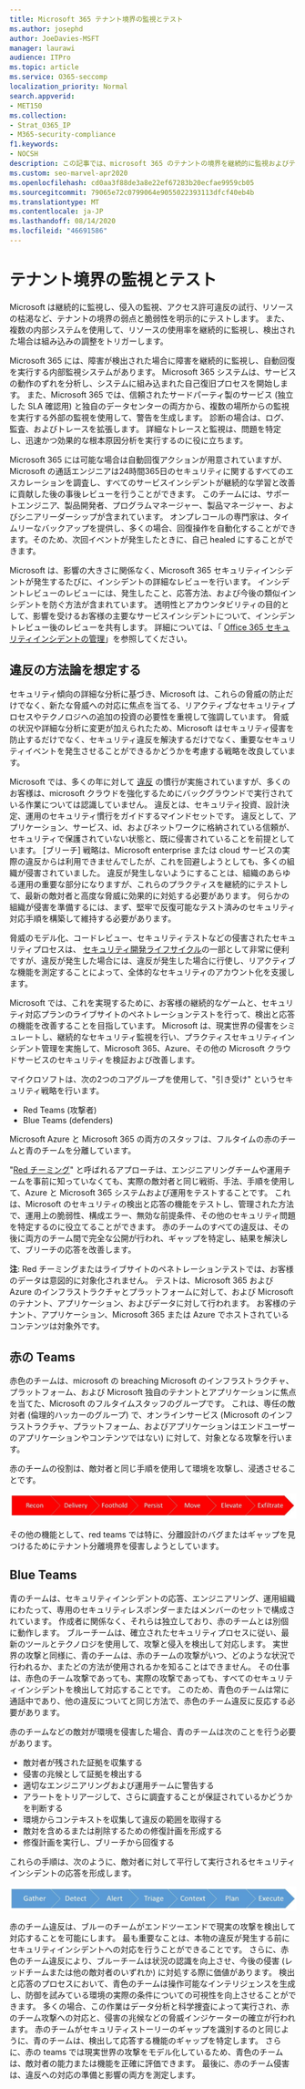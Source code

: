 ```yaml
---
title: Microsoft 365 テナント境界の監視とテスト
ms.author: josephd
author: JoeDavies-MSFT
manager: laurawi
audience: ITPro
ms.topic: article
ms.service: O365-seccomp
localization_priority: Normal
search.appverid:
- MET150
ms.collection:
- Strat_O365_IP
- M365-security-compliance
f1.keywords:
- NOCSH
description: この記事では、microsoft 365 のテナントの境界を継続的に監視およびテストする方法について説明します。
ms.custom: seo-marvel-apr2020
ms.openlocfilehash: cd0aa3f88de3a8e22ef67283b20ecfae9959cb05
ms.sourcegitcommit: 79065e72c0799064e9055022393113dfcf40eb4b
ms.translationtype: MT
ms.contentlocale: ja-JP
ms.lasthandoff: 08/14/2020
ms.locfileid: "46691586"
---
```

# <a name="monitoring-and-testing-tenant-boundaries"></a>テナント境界の監視とテスト

Microsoft は継続的に監視し、侵入の監視、アクセス許可違反の試行、リソースの枯渇など、テナントの境界の弱点と脆弱性を明示的にテストします。 また、複数の内部システムを使用して、リソースの使用率を継続的に監視し、検出された場合は組み込みの調整をトリガーします。

Microsoft 365 には、障害が検出された場合に障害を継続的に監視し、自動回復を実行する内部監視システムがあります。 Microsoft 365 システムは、サービスの動作のずれを分析し、システムに組み込まれた自己復旧プロセスを開始します。 また、Microsoft 365 では、信頼されたサードパーティ製のサービス (独立した SLA 確認用) と独自のデータセンターの両方から、複数の場所からの監視を実行する外部の監視を使用して、警告を生成します。 診断の場合は、ログ、監査、およびトレースを拡張します。 詳細なトレースと監視は、問題を特定し、迅速かつ効果的な根本原因分析を実行するのに役に立ちます。

Microsoft 365 には可能な場合は自動回復アクションが用意されていますが、Microsoft の通話エンジニアは24時間365日のセキュリティに関するすべてのエスカレーションを調査し、すべてのサービスインシデントが継続的な学習と改善に貢献した後の事後レビューを行うことができます。 このチームには、サポートエンジニア、製品開発者、プログラムマネージャー、製品マネージャー、およびシニアリーダーシップが含まれています。 オンプレコールの専門家は、タイムリーなバックアップを提供し、多くの場合、回復操作を自動化することができます。そのため、次回イベントが発生したときに、自己 healed にすることができます。

Microsoft は、影響の大きさに関係なく、Microsoft 365 セキュリティインシデントが発生するたびに、インシデントの詳細なレビューを行います。 インシデントレビューのレビューには、発生したこと、応答方法、および今後の類似インシデントを防ぐ方法が含まれています。 透明性とアカウンタビリティの目的として、影響を受けるお客様の主要なサービスインシデントについて、インシデントレビュー後のレビューを共有します。 詳細については、「 [Office 365 セキュリティインシデントの管理](https://aka.ms/Office365SIM)」を参照してください。

## <a name="assume-breach-methodology"></a>違反の方法論を想定する

セキュリティ傾向の詳細な分析に基づき、Microsoft は、これらの脅威の防止だけでなく、新たな脅威への対応に焦点を当てる、リアクティブなセキュリティプロセスやテクノロジへの追加の投資の必要性を重視して強調しています。 脅威の状況や詳細な分析に変更が加えられたため、Microsoft はセキュリティ侵害を防止するだけでなく、セキュリティ違反を解決するだけでなく、重要なセキュリティイベントを発生させることができるかどうかを考慮する戦略を改良しています。

Microsoft では、多くの年に対して [違反](https://www.microsoft.com/TrustCenter/Security/default.aspx) の慣行が実施されていますが、多くのお客様は、microsoft クラウドを強化するためにバックグラウンドで実行されている作業については認識していません。 違反とは、セキュリティ投資、設計決定、運用のセキュリティ慣行をガイドするマインドセットです。 違反として、アプリケーション、サービス、id、およびネットワークに格納されている信頼が、セキュリティで保護されていない状態と、既に侵害されていることを前提としています。 [ブリーチ] 戦略は、Microsoft enterprise または cloud サービスの実際の違反からは利用できませんでしたが、これを回避しようとしても、多くの組織が侵害されていました。 違反が発生しないようにすることは、組織のあらゆる運用の重要な部分になりますが、これらのプラクティスを継続的にテストして、最新の敵対者と高度な脅威に効果的に対処する必要があります。 何らかの組織が侵害を準備するには、まず、堅牢で反復可能なテスト済みのセキュリティ対応手順を構築して維持する必要があります。

脅威のモデル化、コードレビュー、セキュリティテストなどの侵害されたセキュリティプロセスは、 [セキュリティ開発ライフサイクル](https://www.microsoft.com/securityengineering/sdl/)の一部として非常に便利ですが、違反が発生した場合には、違反が発生した場合に行使し、リアクティブな機能を測定することによって、全体的なセキュリティのアカウント化を支援します。

Microsoft では、これを実現するために、お客様の継続的なゲームと、セキュリティ対応プランのライブサイトのペネトレーションテストを行って、検出と応答の機能を改善することを目指しています。 Microsoft は、現実世界の侵害をシミュレートし、継続的なセキュリティ監視を行い、プラクティスセキュリティインシデント管理を実施して、Microsoft 365、Azure、その他の Microsoft クラウドサービスのセキュリティを検証および改善します。

マイクロソフトは、次の2つのコアグループを使用して、"引き受け" というセキュリティ戦略を行います。
- Red Teams (攻撃者)
- Blue Teams (defenders)

Microsoft Azure と Microsoft 365 の両方のスタッフは、フルタイムの赤のチームと青のチームを分離しています。

"[Red チーミング](https://go.microsoft.com/fwlink/?linkid=518599)" と呼ばれるアプローチは、エンジニアリングチームや運用チームを事前に知っていなくても、実際の敵対者と同じ戦術、手法、手順を使用して、Azure と Microsoft 365 システムおよび運用をテストすることです。 これは、Microsoft のセキュリティの検出と応答の機能をテストし、管理された方法で、運用上の脆弱性、構成エラー、無効な前提条件、その他のセキュリティ問題を特定するのに役立てることができます。 赤のチームのすべての違反は、その後に両方のチーム間で完全な公開が行われ、ギャップを特定し、結果を解決して、ブリーチの応答を改善します。

**注**: Red チーミングまたはライブサイトのペネトレーションテストでは、お客様のデータは意図的に対象化されません。 テストは、Microsoft 365 および Azure のインフラストラクチャとプラットフォームに対して、および Microsoft のテナント、アプリケーション、およびデータに対して行われます。 お客様のテナント、アプリケーション、Microsoft 365 または Azure でホストされているコンテンツは対象外です。

## <a name="red-teams"></a>赤の Teams

赤色のチームは、microsoft の breaching Microsoft のインフラストラクチャ、プラットフォーム、および Microsoft 独自のテナントとアプリケーションに焦点を当てた、Microsoft のフルタイムスタッフのグループです。 これは、専任の敵対者 (倫理的ハッカーのグループ) で、オンラインサービス (Microsoft のインフラストラクチャ、プラットフォーム、およびアプリケーションはエンドユーザーのアプリケーションやコンテンツではない) に対して、対象となる攻撃を行います。

赤のチームの役割は、敵対者と同じ手順を使用して環境を攻撃し、浸透させることです。
 
![違反のステージ](../media/office-365-isolation-breach-stages.png)

その他の機能として、red teams では特に、分離設計のバグまたはギャップを見つけるためにテナント分離境界を侵害しようとしています。

## <a name="blue-teams"></a>Blue Teams

青のチームは、セキュリティインシデントの応答、エンジニアリング、運用組織にわたって、専用のセキュリティレスポンダーまたはメンバーのセットで構成されています。 作成者に関係なく、それらは独立しており、赤のチームとは別個に動作します。 ブルーチームは、確立されたセキュリティプロセスに従い、最新のツールとテクノロジを使用して、攻撃と侵入を検出して対応します。 実世界の攻撃と同様に、青のチームは、赤のチームの攻撃がいつ、どのような状況で行われるか、またどの方法が使用されるかを知ることはできません。 その仕事は、赤色のチーム攻撃であっても、実際の攻撃であっても、すべてのセキュリティインシデントを検出して対応することです。 このため、青色のチームは常に通話中であり、他の違反についてと同じ方法で、赤色のチーム違反に反応する必要があります。

赤のチームなどの敵対が環境を侵害した場合、青のチームは次のことを行う必要があります。

- 敵対者が残された証拠を収集する
- 侵害の兆候として証拠を検出する
- 適切なエンジニアリングおよび運用チームに警告する
- アラートをトリアージして、さらに調査することが保証されているかどうかを判断する
- 環境からコンテキストを収集して違反の範囲を取得する
- 敵対を含めるまたは削除するための修復計画を形成する
- 修復計画を実行し、ブリーチから回復する

これらの手順は、次のように、敵対者に対して平行して実行されるセキュリティインシデントの応答を形成します。
 
![違反の応答ステージ](../media/office-365-isolation-breach-response-stages.png)

赤のチーム違反は、ブルーのチームがエンドツーエンドで現実の攻撃を検出して対応することを可能にします。 最も重要なことは、本物の違反が発生する前にセキュリティインシデントへの対応を行うことができることです。 さらに、赤色のチーム違反により、ブルーチームは状況の認識を向上させ、今後の侵害 (レッドチームまたは他の敵対者のいずれか) に対処する際に価値があります。 検出と応答のプロセスにおいて、青色のチームは操作可能なインテリジェンスを生成し、防御を試みている環境の実際の条件についての可視性を向上させることができます。 多くの場合、この作業はデータ分析と科学捜査によって実行され、赤のチーム攻撃への対応と、侵害の兆候などの脅威インジケーターの確立が行われます。 赤のチームがセキュリティストーリーのギャップを識別するのと同じように、青のチームは、検出して応答する機能のギャップを特定します。 さらに、赤の teams では現実世界の攻撃をモデル化しているため、青色のチームは、敵対者の能力または機能を正確に評価できます。 最後に、赤のチーム侵害は、違反への対応の準備と影響の両方を測定します。
